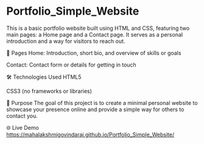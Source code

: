 # Portfolio_Simple_Website
This is a basic portfolio website built using HTML and CSS, featuring two main pages: a Home page and a Contact page. It serves as a personal introduction and a way for visitors to reach out.

📄 Pages
Home: Introduction, short bio, and overview of skills or goals

Contact: Contact form or details for getting in touch

🛠️ Technologies Used
HTML5

CSS3 (no frameworks or libraries)

🎯 Purpose
The goal of this project is to create a minimal personal website to showcase your presence online and provide a simple way for others to contact you.

🌐 Live Demo
https://mahalakshmigovindaraj.github.io/Portfolio_Simple_Website/
